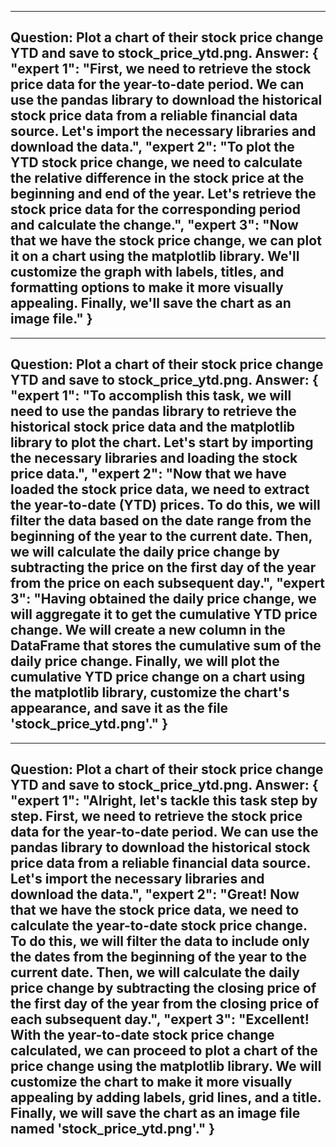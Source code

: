 ---------------------------
Question: Plot a chart of their stock price change YTD and save to stock_price_ytd.png.
Answer:
{
  "expert 1": "First, we need to retrieve the stock price data for the year-to-date period. We can use the pandas library to download the historical stock price data from a reliable financial data source. Let's import the necessary libraries and download the data.",
  "expert 2": "To plot the YTD stock price change, we need to calculate the relative difference in the stock price at the beginning and end of the year. Let's retrieve the stock price data for the corresponding period and calculate the change.",
  "expert 3": "Now that we have the stock price change, we can plot it on a chart using the matplotlib library. We'll customize the graph with labels, titles, and formatting options to make it more visually appealing. Finally, we'll save the chart as an image file."
}
---------------------------
---------------------------
Question: Plot a chart of their stock price change YTD and save to stock_price_ytd.png.
Answer:
{
  "expert 1": "To accomplish this task, we will need to use the pandas library to retrieve the historical stock price data and the matplotlib library to plot the chart. Let's start by importing the necessary libraries and loading the stock price data.",
  "expert 2": "Now that we have loaded the stock price data, we need to extract the year-to-date (YTD) prices. To do this, we will filter the data based on the date range from the beginning of the year to the current date. Then, we will calculate the daily price change by subtracting the price on the first day of the year from the price on each subsequent day.",
  "expert 3": "Having obtained the daily price change, we will aggregate it to get the cumulative YTD price change. We will create a new column in the DataFrame that stores the cumulative sum of the daily price change. Finally, we will plot the cumulative YTD price change on a chart using the matplotlib library, customize the chart's appearance, and save it as the file 'stock_price_ytd.png'."
}
---------------------------
---------------------------
Question: Plot a chart of their stock price change YTD and save to stock_price_ytd.png.
Answer:
{
  "expert 1": "Alright, let's tackle this task step by step. First, we need to retrieve the stock price data for the year-to-date period. We can use the pandas library to download the historical stock price data from a reliable financial data source. Let's import the necessary libraries and download the data.",
  "expert 2": "Great! Now that we have the stock price data, we need to calculate the year-to-date stock price change. To do this, we will filter the data to include only the dates from the beginning of the year to the current date. Then, we will calculate the daily price change by subtracting the closing price of the first day of the year from the closing price of each subsequent day.",
  "expert 3": "Excellent! With the year-to-date stock price change calculated, we can proceed to plot a chart of the price change using the matplotlib library. We will customize the chart to make it more visually appealing by adding labels, grid lines, and a title. Finally, we will save the chart as an image file named 'stock_price_ytd.png'."
}
---------------------------
